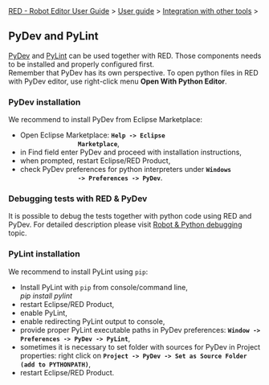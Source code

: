 <html>
<head>
<link href="PLUGINS_ROOT/org.robotframework.ide.eclipse.main.plugin.doc.user/help/style.css" rel="stylesheet" type="text/css"/>
</head>
<body>
<a href="RED/../../../../help/index.html">RED - Robot Editor User Guide</a> &gt; <a href="RED/../../../../help/user_guide/user_guide.html">User guide</a> &gt; <a href="RED/../../../../help/user_guide/tools_integration.html">Integration with other tools</a> &gt; 
	<h2>PyDev and PyLint</h2>
<p>
<a class="external" href="https://marketplace.eclipse.org/content/pydev-python-ide-eclipse" target="_blank">PyDev</a> and 
		<a class="external" href="https://www.pylint.org/" target="_blank">PyLint</a> can be used together with RED. Those
		components needs to be installed and properly configured first.<br/>
		Remember that PyDev has its own perspective. To open python files in
		RED with PyDev editor, use right-click menu <b>Open With Python Editor</b>.
	</p>
<h3>PyDev installation</h3>
<p>We recommend to install PyDev from Eclipse Marketplace:</p>
<ul>
<li>Open Eclipse Marketplace: <b><code>Help -> Eclipse
				Marketplace</code></b>,</li>
<li>in Find field enter PyDev and proceed with installation
			instructions,</li>
<li>when prompted, restart Eclipse/RED Product,</li>
<li>check PyDev preferences for python interpreters under <b><code>Windows
				-> Preferences -> PyDev</code></b>.</li>
</ul>
<h3>Debugging tests with RED &amp; PyDev</h3>
<p>It is possible to debug the tests together with python code using RED and PyDev. For detailed
	description please visit <a href="../launching/debug/robot_python_debug.html">Robot &amp; Python debugging</a> topic.
	</p>
<h3>PyLint installation</h3>
<p>
		We recommend to install PyLint using <code>pip</code>:
	</p>
<ul>
<li>Install PyLint with <code>pip</code> from
			console/command line,
			<div class="code">
<i>pip install pylint</i>
</div>
</li>
<li>restart Eclipse/RED Product,</li>
<li>enable PyLint,</li>
<li>enable redirecting PyLint output to console,</li>
<li>
			provide proper PyLint executable paths in PyDev preferences: <b><code>Window -> Preferences -> PyDev -> PyLint</code></b>,
		</li>
<li>sometimes it is necessary to set folder with sources for
			PyDev in Project properties: right click on <b><code>Project -> PyDev -> Set as Source Folder (add to PYTHONPATH)</code></b>,
		</li>
<li>restart Eclipse/RED Product.</li>
</ul>
</body>
</html>